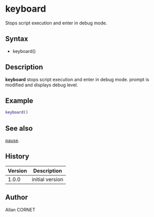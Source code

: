 

# keyboard

Stops script execution and enter in debug mode.

## Syntax

- keyboard()

## Description


  <p><b>keyboard</b> stops script execution and enter in debug mode. prompt is modified and displays debug level.</p>


## Example

```matlab
keyboard()
```

## See also

[pause](../core/pause.md).
## History

|Version|Description|
|------|------|
|1.0.0|initial version|


## Author

Allan CORNET



